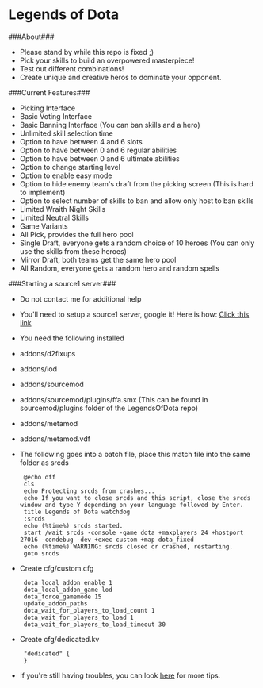 Legends of Dota
=====

###About###
 - Please stand by while this repo is fixed ;)
 - Pick your skills to build an overpowered masterpiece!
 - Test out different combinations!
 - Create unique and creative heros to dominate your opponent.

###Current Features###
 - Picking Interface
 - Basic Voting Interface
 - Basic Banning Interface (You can ban skills and a hero)
 - Unlimited skill selection time
 - Option to have between 4 and 6 slots
 - Option to have between 0 and 6 regular abilities
 - Option to have between 0 and 6 ultimate abilities
 - Option to change starting level
 - Option to enable easy mode
 - Option to hide enemy team's draft from the picking screen (This is hard to implement)
 - Option to select number of skills to ban and allow only host to ban skills
 - Limited Wraith Night Skills
 - Limited Neutral Skills
 - Game Variants
  - All Pick, provides the full hero pool
  - Single Draft, everyone gets a random choice of 10 heroes (You can only use the skills from these heroes)
  - Mirror Draft, both teams get the same hero pool
  - All Random, everyone gets a random hero and random spells

###Starting a source1 server###
 - Do not contact me for additional help
 - You'll need to setup a source1 server, google it! Here is how: [Click this link](http://tinyurl.com/opvfh46)
 - You need the following installed
  - addons/d2fixups
  - addons/lod
  - addons/sourcemod
  - addons/sourcemod/plugins/ffa.smx (This can be found in sourcemod/plugins folder of the LegendsOfDota repo)
  - addons/metamod
  - addons/metamod.vdf
 - The following goes into a batch file, place this match file into the same folder as srcds

        @echo off
        cls
        echo Protecting srcds from crashes...
        echo If you want to close srcds and this script, close the srcds window and type Y depending on your language followed by Enter.
        title Legends of Dota watchdog
        :srcds
        echo (%time%) srcds started.
        start /wait srcds -console -game dota +maxplayers 24 +hostport 27016 -condebug -dev +exec custom +map dota_fixed
        echo (%time%) WARNING: srcds closed or crashed, restarting.
        goto srcds

 - Create cfg/custom.cfg

        dota_local_addon_enable 1
        dota_local_addon_game lod
        dota_force_gamemode 15
        update_addon_paths
        dota_wait_for_players_to_load_count 1
        dota_wait_for_players_to_load 1
        dota_wait_for_players_to_load_timeout 30

 - Create cfg/dedicated.kv

        "dedicated" {
        }

 - If you're still having troubles, you can look [here](https://github.com/ash47/Frota#more-srcds-setup-help) for more tips.
